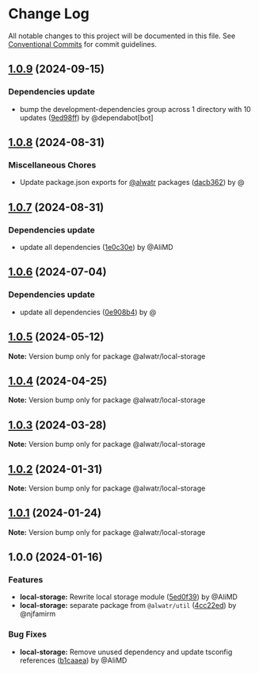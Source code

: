 # Change Log

All notable changes to this project will be documented in this file.
See [Conventional Commits](https://conventionalcommits.org) for commit guidelines.

## [1.0.9](https://github.com/Alwatr/nanolib/compare/@alwatr/local-storage@1.0.8...@alwatr/local-storage@1.0.9) (2024-09-15)

### Dependencies update

* bump the development-dependencies group across 1 directory with 10 updates ([9ed98ff](https://github.com/Alwatr/nanolib/commit/9ed98ffd0668d5a36e255c82edab3af53bffda8f)) by @dependabot[bot]

## [1.0.8](https://github.com/Alwatr/nanolib/compare/@alwatr/local-storage@1.0.7...@alwatr/local-storage@1.0.8) (2024-08-31)

### Miscellaneous Chores

* Update package.json exports for [@alwatr](https://github.com/alwatr) packages ([dacb362](https://github.com/Alwatr/nanolib/commit/dacb362b145e3c51b4aba00ff643687a3fac11d2)) by @

## [1.0.7](https://github.com/Alwatr/nanolib/compare/@alwatr/local-storage@1.0.6...@alwatr/local-storage@1.0.7) (2024-08-31)

### Dependencies update

* update all dependencies ([1e0c30e](https://github.com/Alwatr/nanolib/commit/1e0c30e6a3a8e19deb5185814e24ab6c08dca573)) by @AliMD

## [1.0.6](https://github.com/Alwatr/nanolib/compare/@alwatr/local-storage@1.0.5...@alwatr/local-storage@1.0.6) (2024-07-04)

### Dependencies update

* update all dependencies ([0e908b4](https://github.com/Alwatr/nanolib/commit/0e908b476a6b976ec2447f864c8cafcbb8a0f099)) by @

## [1.0.5](https://github.com/Alwatr/nanolib/compare/@alwatr/local-storage@1.0.4...@alwatr/local-storage@1.0.5) (2024-05-12)

**Note:** Version bump only for package @alwatr/local-storage

## [1.0.4](https://github.com/Alwatr/nanolib/compare/@alwatr/local-storage@1.0.3...@alwatr/local-storage@1.0.4) (2024-04-25)

**Note:** Version bump only for package @alwatr/local-storage

## [1.0.3](https://github.com/Alwatr/nanolib/compare/@alwatr/local-storage@1.0.2...@alwatr/local-storage@1.0.3) (2024-03-28)

**Note:** Version bump only for package @alwatr/local-storage

## [1.0.2](https://github.com/Alwatr/nanolib/compare/@alwatr/local-storage@1.0.1...@alwatr/local-storage@1.0.2) (2024-01-31)

**Note:** Version bump only for package @alwatr/local-storage

## [1.0.1](https://github.com/Alwatr/nanolib/compare/@alwatr/local-storage@1.0.0...@alwatr/local-storage@1.0.1) (2024-01-24)

**Note:** Version bump only for package @alwatr/local-storage

## 1.0.0 (2024-01-16)

### Features

- **local-storage:** Rewrite local storage module ([5ed0f39](https://github.com/Alwatr/nanolib/commit/5ed0f39d090c027bb600a5d061ede887b4669198)) by @AliMD
- **local-storage:** separate package from `@alwatr/util` ([4cc22ed](https://github.com/Alwatr/nanolib/commit/4cc22eda8d89f291783eef3b8917434489b628e1)) by @njfamirm

### Bug Fixes

- **local-storage:** Remove unused dependency and update tsconfig references ([b1caaea](https://github.com/Alwatr/nanolib/commit/b1caaea8565cd497d31d91e4e2ea1becd84a82a4)) by @AliMD
